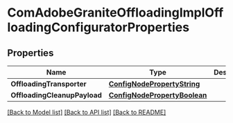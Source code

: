# ComAdobeGraniteOffloadingImplOffloadingConfiguratorProperties

## Properties
Name | Type | Description | Notes
------------ | ------------- | ------------- | -------------
**OffloadingTransporter** | [**ConfigNodePropertyString**](configNodePropertyString.md) |  | [optional] 
**OffloadingCleanupPayload** | [**ConfigNodePropertyBoolean**](configNodePropertyBoolean.md) |  | [optional] 

[[Back to Model list]](../README.md#documentation-for-models) [[Back to API list]](../README.md#documentation-for-api-endpoints) [[Back to README]](../README.md)


